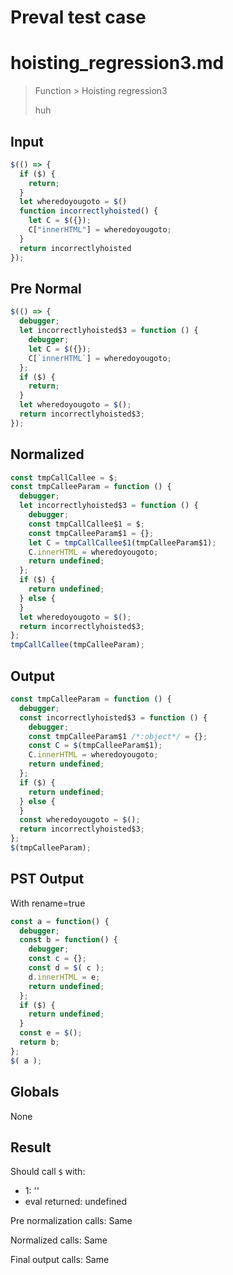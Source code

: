# Preval test case

# hoisting_regression3.md

> Function > Hoisting regression3
>
> huh

## Input

`````js filename=intro
$(() => {
  if ($) {
    return;
  }
  let wheredoyougoto = $()
  function incorrectlyhoisted() {
    let C = $({});
    C["innerHTML"] = wheredoyougoto;
  }
  return incorrectlyhoisted
});
`````

## Pre Normal


`````js filename=intro
$(() => {
  debugger;
  let incorrectlyhoisted$3 = function () {
    debugger;
    let C = $({});
    C[`innerHTML`] = wheredoyougoto;
  };
  if ($) {
    return;
  }
  let wheredoyougoto = $();
  return incorrectlyhoisted$3;
});
`````

## Normalized


`````js filename=intro
const tmpCallCallee = $;
const tmpCalleeParam = function () {
  debugger;
  let incorrectlyhoisted$3 = function () {
    debugger;
    const tmpCallCallee$1 = $;
    const tmpCalleeParam$1 = {};
    let C = tmpCallCallee$1(tmpCalleeParam$1);
    C.innerHTML = wheredoyougoto;
    return undefined;
  };
  if ($) {
    return undefined;
  } else {
  }
  let wheredoyougoto = $();
  return incorrectlyhoisted$3;
};
tmpCallCallee(tmpCalleeParam);
`````

## Output


`````js filename=intro
const tmpCalleeParam = function () {
  debugger;
  const incorrectlyhoisted$3 = function () {
    debugger;
    const tmpCalleeParam$1 /*:object*/ = {};
    const C = $(tmpCalleeParam$1);
    C.innerHTML = wheredoyougoto;
    return undefined;
  };
  if ($) {
    return undefined;
  } else {
  }
  const wheredoyougoto = $();
  return incorrectlyhoisted$3;
};
$(tmpCalleeParam);
`````

## PST Output

With rename=true

`````js filename=intro
const a = function() {
  debugger;
  const b = function() {
    debugger;
    const c = {};
    const d = $( c );
    d.innerHTML = e;
    return undefined;
  };
  if ($) {
    return undefined;
  }
  const e = $();
  return b;
};
$( a );
`````

## Globals

None

## Result

Should call `$` with:
 - 1: '<function>'
 - eval returned: undefined

Pre normalization calls: Same

Normalized calls: Same

Final output calls: Same
